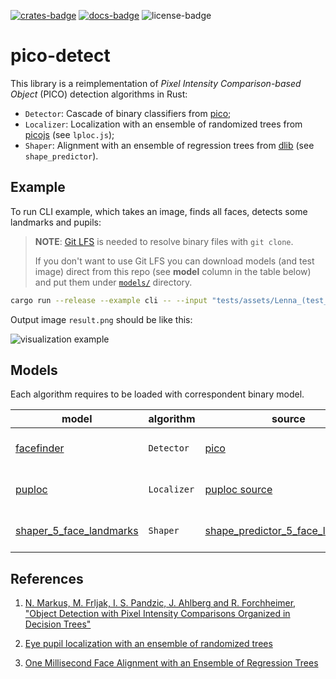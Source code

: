 [![crates-badge]][crates]
[![docs-badge]][docs]
![license-badge]

# pico-detect

This library is a reimplementation of _Pixel Intensity Comparison-based Object_ (PICO) detection algorithms in Rust:

- `Detector`: Cascade of binary classifiers from [pico];
- `Localizer`: Localization with an ensemble of randomized trees from [picojs](https://github.com/nenadmarkus/picojs) (see `lploc.js`);
- `Shaper`: Alignment with an ensemble of regression trees from [dlib](https://github.com/davisking/dlib) (see `shape_predictor`).

## Example

To run CLI example, which takes an image, finds all faces, detects some landmarks and pupils:

> **NOTE**: [Git LFS](https://git-lfs.github.com/) is needed to resolve binary files with `git clone`.
>
> If you don't want to use Git LFS you can download models (and test image) direct from this repo
> (see **model** column in the table below)
> and put them under [`models/`](./models) directory.

```sh
cargo run --release --example cli -- --input "tests/assets/Lenna_(test_image).png" --output result.png
```

Output image `result.png` should be like this:

![visualization example](./tests/assets/Lenna_(result_image).png)

## Models

Each algorithm requires to be loaded with correspondent binary model.

| model                     | algorithm   | source                             | Description               |
|---------------------------|-------------|------------------------------------|---------------------------|
| [facefinder]              | `Detector`  | [pico]                             | Human face classifier     |
| [puploc]                  | `Localizer` | [puploc source]                    | Human eye pupil localizer |
| [shaper_5_face_landmarks] | `Shaper`    | [shape_predictor_5_face_landmarks] | Human 5 face landmarks    |

## References

1. [N. Markus, M. Frljak, I. S. Pandzic, J. Ahlberg and R. Forchheimer, "Object Detection with Pixel Intensity Comparisons Organized in Decision Trees"](http://arxiv.org/abs/1305.4537)

2. [Eye pupil localization with an ensemble of randomized trees](https://across.fer.hr/_download/repository/PR4885.pdf)

3. [One Millisecond Face Alignment with an Ensemble of Regression Trees](https://www.cv-foundation.org/openaccess/content_cvpr_2014/papers/Kazemi_One_Millisecond_Face_2014_CVPR_paper.pdf)

[crates]: https://crates.io/crates/pico-detect
[docs]: https://docs.rs/pico-detect/pico_detect
[docs-badge]: https://docs.rs/pico-detect/badge.svg
[crates-badge]: https://img.shields.io/crates/v/pico-detect
[license-badge]: https://img.shields.io/crates/l/pico-detect

[pico]: https://github.com/nenadmarkus/pico

[facefinder]: https://github.com/rostyslavb/pico-detect/raw/master/models/facefinder
[puploc]: https://github.com/rostyslavb/pico-detect/raw/master/models/puploc.bin
[shaper_5_face_landmarks]: https://github.com/rostyslavb/pico-detect/raw/master/models/shaper_5_face_landmarks.bin

[puploc source]: https://drone.nenadmarkus.com/data/blog-stuff/puploc.bin
[shape_predictor_5_face_landmarks]: https://github.com/davisking/dlib-models#shape_predictor_5_face_landmarksdatbz2

